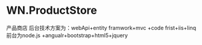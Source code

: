 # WN.ProductStore
产品商店
后台技术方案为：webApi+entity framwork+mvc +code frist+iis+linq 
前台为node.js +angualr+bootstrap+html5+jquery
